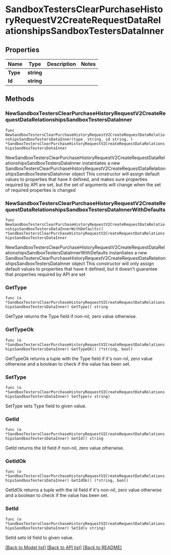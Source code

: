 # SandboxTestersClearPurchaseHistoryRequestV2CreateRequestDataRelationshipsSandboxTestersDataInner

## Properties

Name | Type | Description | Notes
------------ | ------------- | ------------- | -------------
**Type** | **string** |  | 
**Id** | **string** |  | 

## Methods

### NewSandboxTestersClearPurchaseHistoryRequestV2CreateRequestDataRelationshipsSandboxTestersDataInner

`func NewSandboxTestersClearPurchaseHistoryRequestV2CreateRequestDataRelationshipsSandboxTestersDataInner(type_ string, id string, ) *SandboxTestersClearPurchaseHistoryRequestV2CreateRequestDataRelationshipsSandboxTestersDataInner`

NewSandboxTestersClearPurchaseHistoryRequestV2CreateRequestDataRelationshipsSandboxTestersDataInner instantiates a new SandboxTestersClearPurchaseHistoryRequestV2CreateRequestDataRelationshipsSandboxTestersDataInner object
This constructor will assign default values to properties that have it defined,
and makes sure properties required by API are set, but the set of arguments
will change when the set of required properties is changed

### NewSandboxTestersClearPurchaseHistoryRequestV2CreateRequestDataRelationshipsSandboxTestersDataInnerWithDefaults

`func NewSandboxTestersClearPurchaseHistoryRequestV2CreateRequestDataRelationshipsSandboxTestersDataInnerWithDefaults() *SandboxTestersClearPurchaseHistoryRequestV2CreateRequestDataRelationshipsSandboxTestersDataInner`

NewSandboxTestersClearPurchaseHistoryRequestV2CreateRequestDataRelationshipsSandboxTestersDataInnerWithDefaults instantiates a new SandboxTestersClearPurchaseHistoryRequestV2CreateRequestDataRelationshipsSandboxTestersDataInner object
This constructor will only assign default values to properties that have it defined,
but it doesn't guarantee that properties required by API are set

### GetType

`func (o *SandboxTestersClearPurchaseHistoryRequestV2CreateRequestDataRelationshipsSandboxTestersDataInner) GetType() string`

GetType returns the Type field if non-nil, zero value otherwise.

### GetTypeOk

`func (o *SandboxTestersClearPurchaseHistoryRequestV2CreateRequestDataRelationshipsSandboxTestersDataInner) GetTypeOk() (*string, bool)`

GetTypeOk returns a tuple with the Type field if it's non-nil, zero value otherwise
and a boolean to check if the value has been set.

### SetType

`func (o *SandboxTestersClearPurchaseHistoryRequestV2CreateRequestDataRelationshipsSandboxTestersDataInner) SetType(v string)`

SetType sets Type field to given value.


### GetId

`func (o *SandboxTestersClearPurchaseHistoryRequestV2CreateRequestDataRelationshipsSandboxTestersDataInner) GetId() string`

GetId returns the Id field if non-nil, zero value otherwise.

### GetIdOk

`func (o *SandboxTestersClearPurchaseHistoryRequestV2CreateRequestDataRelationshipsSandboxTestersDataInner) GetIdOk() (*string, bool)`

GetIdOk returns a tuple with the Id field if it's non-nil, zero value otherwise
and a boolean to check if the value has been set.

### SetId

`func (o *SandboxTestersClearPurchaseHistoryRequestV2CreateRequestDataRelationshipsSandboxTestersDataInner) SetId(v string)`

SetId sets Id field to given value.



[[Back to Model list]](../README.md#documentation-for-models) [[Back to API list]](../README.md#documentation-for-api-endpoints) [[Back to README]](../README.md)


